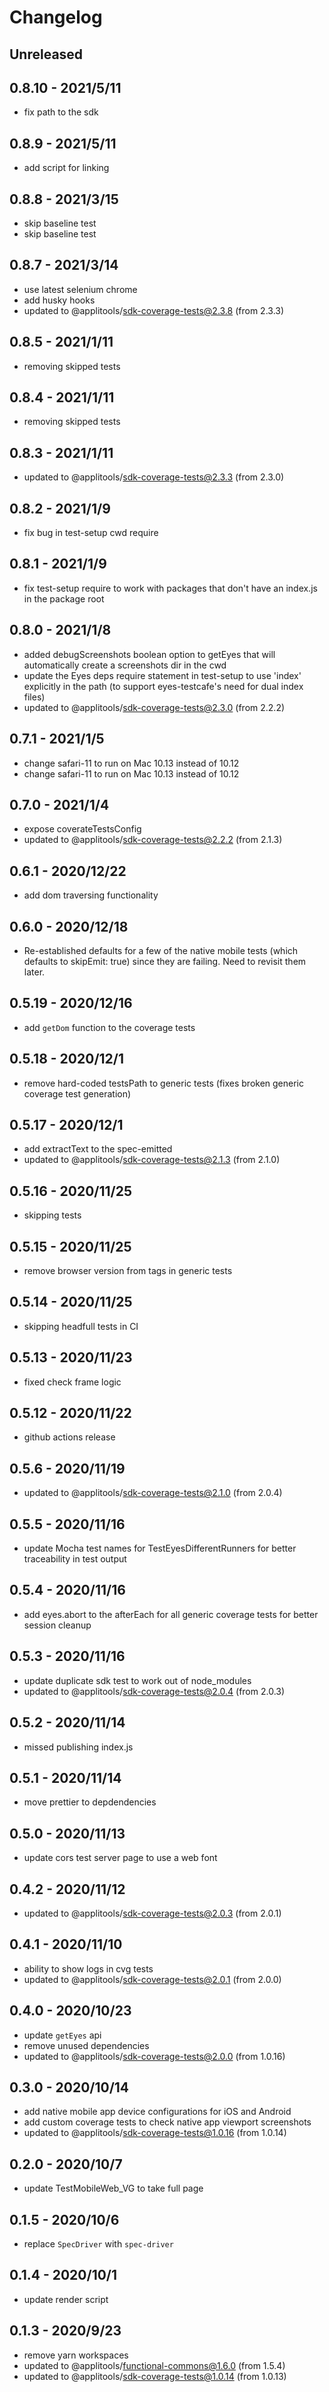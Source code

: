 # Changelog

## Unreleased


## 0.8.10 - 2021/5/11

- fix path to the sdk

## 0.8.9 - 2021/5/11

- add script for linking

## 0.8.8 - 2021/3/15

- skip baseline test
- skip baseline test
## 0.8.7 - 2021/3/14

- use latest selenium chrome
- add husky hooks
- updated to @applitools/sdk-coverage-tests@2.3.8 (from 2.3.3)

## 0.8.5 - 2021/1/11

- removing skipped tests

## 0.8.4 - 2021/1/11

- removing skipped tests

## 0.8.3 - 2021/1/11

- updated to @applitools/sdk-coverage-tests@2.3.3 (from 2.3.0)

## 0.8.2 - 2021/1/9

- fix bug in test-setup cwd require

## 0.8.1 - 2021/1/9

- fix test-setup require to work with packages that don't have an index.js in the package root

## 0.8.0 - 2021/1/8

- added debugScreenshots boolean option to getEyes that will automatically create a screenshots dir in the cwd
- update the Eyes deps require statement in test-setup to use 'index' explicitly in the path (to support eyes-testcafe's need for dual index files)
- updated to @applitools/sdk-coverage-tests@2.3.0 (from 2.2.2)

## 0.7.1 - 2021/1/5

- change safari-11 to run on Mac 10.13 instead of 10.12
- change safari-11 to run on Mac 10.13 instead of 10.12
## 0.7.0 - 2021/1/4

- expose coverateTestsConfig
- updated to @applitools/sdk-coverage-tests@2.2.2 (from 2.1.3)

## 0.6.1 - 2020/12/22

- add dom traversing functionality

## 0.6.0 - 2020/12/18

- Re-established defaults for a few of the native mobile tests (which defaults to skipEmit: true) since they are failing. Need to revisit them later.

## 0.5.19 - 2020/12/16

- add `getDom` function to the coverage tests

## 0.5.18 - 2020/12/1

- remove hard-coded testsPath to generic tests (fixes broken generic coverage test generation)

## 0.5.17 - 2020/12/1

- add extractText to the spec-emitted
- updated to @applitools/sdk-coverage-tests@2.1.3 (from 2.1.0)

## 0.5.16 - 2020/11/25

- skipping tests

## 0.5.15 - 2020/11/25

- remove browser version from tags in generic tests

## 0.5.14 - 2020/11/25

- skipping headfull tests in CI

## 0.5.13 - 2020/11/23

- fixed check frame logic

## 0.5.12 - 2020/11/22

- github actions release

## 0.5.6 - 2020/11/19

- updated to @applitools/sdk-coverage-tests@2.1.0 (from 2.0.4)

## 0.5.5 - 2020/11/16

- update Mocha test names for TestEyesDifferentRunners for better traceability in test output

## 0.5.4 - 2020/11/16

- add eyes.abort to the afterEach for all generic coverage tests for better session cleanup

## 0.5.3 - 2020/11/16

- update duplicate sdk test to work out of node_modules
- updated to @applitools/sdk-coverage-tests@2.0.4 (from 2.0.3)

## 0.5.2 - 2020/11/14

- missed publishing index.js

## 0.5.1 - 2020/11/14

- move prettier to depdendencies

## 0.5.0 - 2020/11/13

- update cors test server page to use a web font

## 0.4.2 - 2020/11/12

- updated to @applitools/sdk-coverage-tests@2.0.3 (from 2.0.1)

## 0.4.1 - 2020/11/10

- ability to show logs in cvg tests
- updated to @applitools/sdk-coverage-tests@2.0.1 (from 2.0.0)

## 0.4.0 - 2020/10/23

- update `getEyes` api
- remove unused dependencies
- updated to @applitools/sdk-coverage-tests@2.0.0 (from 1.0.16)

## 0.3.0 - 2020/10/14

- add native mobile app device configurations for iOS and Android
- add custom coverage tests to check native app viewport screenshots
- updated to @applitools/sdk-coverage-tests@1.0.16 (from 1.0.14)

## 0.2.0 - 2020/10/7

- update TestMobileWeb_VG to take full page

## 0.1.5 - 2020/10/6

- replace `SpecDriver` with `spec-driver`

## 0.1.4 - 2020/10/1

- update render script

## 0.1.3 - 2020/9/23

- remove yarn workspaces
- updated to @applitools/functional-commons@1.6.0 (from 1.5.4)
- updated to @applitools/sdk-coverage-tests@1.0.14 (from 1.0.13)
